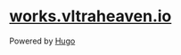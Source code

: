 # [works.vltraheaven.io](https://works.vltraheaven.io)

Powered by [Hugo](https://themes.gohugo.io/)